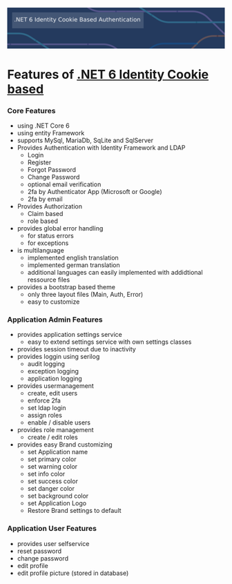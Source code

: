  ![image](Screenshots/netBanner.png)

# Features of [.NET 6 Identity Cookie based](https://github.com/madcoda9000/dotnet-cookie-based-identity)

### Core Features
* using .NET Core 6
* using entity Framework
* supports MySql, MariaDb, SqLite and SqlServer
* Provides Authentication with Identity Framework and LDAP
  * Login
  * Register
  * Forgot Password
  * Change Password
  * optional email verification
  * 2fa by Authenticator App (Microsoft or Google)
  * 2fa by email
* Provides Authorization
  * Claim based
  * role based
* provides global error handling
  * for status errors
  * for exceptions
* is multilanguage
  * implemented english translation
  * implemented german translation
  * additional languages can easily implemented with addidtional ressource files
* provides a bootstrap based theme
  * only three layout files (Main, Auth, Error)
  * easy to customize

### Application Admin Features
* provides application settings service
  * easy to extend settings service with own settings classes
* provides session timeout due to inactivity
* provides loggin using serilog
  * audit logging
  * exception logging
  * application logging
* provides usermanagement
  * create, edit users
  * enforce 2fa
  * set ldap login
  * assign roles
  * enable / disable users
* provides role management
  * create / edit roles
* provides easy Brand customizing
  * set Application name
  * set primary color
  * set warning color
  * set info color
  * set success color
  * set danger color
  * set background color
  * set Application Logo
  * Restore Brand settings to default

### Application User Features

  * provides user selfservice
  * reset password
  * change password
  * edit profile
  * edit profile picture (stored in database)

